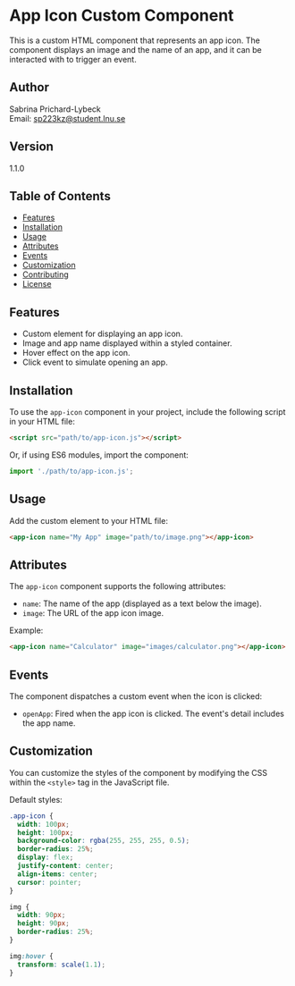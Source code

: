 # App Icon Custom Component

This is a custom HTML component that represents an app icon. The component displays an image and the name of an app, and it can be interacted with to trigger an event.

## Author

Sabrina Prichard-Lybeck  
Email: sp223kz@student.lnu.se  

## Version

1.1.0

## Table of Contents

- [Features](#features)
- [Installation](#installation)
- [Usage](#usage)
- [Attributes](#attributes)
- [Events](#events)
- [Customization](#customization)
- [Contributing](#contributing)
- [License](#license)

## Features

- Custom element for displaying an app icon.
- Image and app name displayed within a styled container.
- Hover effect on the app icon.
- Click event to simulate opening an app.

## Installation

To use the `app-icon` component in your project, include the following script in your HTML file:

```html
<script src="path/to/app-icon.js"></script>
```

Or, if using ES6 modules, import the component:

```javascript
import './path/to/app-icon.js';
```

## Usage

Add the custom element to your HTML file:

```html
<app-icon name="My App" image="path/to/image.png"></app-icon>
```

## Attributes

The `app-icon` component supports the following attributes:

- `name`: The name of the app (displayed as a text below the image).
- `image`: The URL of the app icon image.

Example:

```html
<app-icon name="Calculator" image="images/calculator.png"></app-icon>
```

## Events

The component dispatches a custom event when the icon is clicked:

- `openApp`: Fired when the app icon is clicked. The event's detail includes the app name.

## Customization

You can customize the styles of the component by modifying the CSS within the `<style>` tag in the JavaScript file.

Default styles:

```css
.app-icon {
  width: 100px;
  height: 100px;
  background-color: rgba(255, 255, 255, 0.5);
  border-radius: 25%;
  display: flex;
  justify-content: center;
  align-items: center;
  cursor: pointer;
}

img {
  width: 90px;
  height: 90px;
  border-radius: 25%;
}

img:hover {
  transform: scale(1.1);
}
```